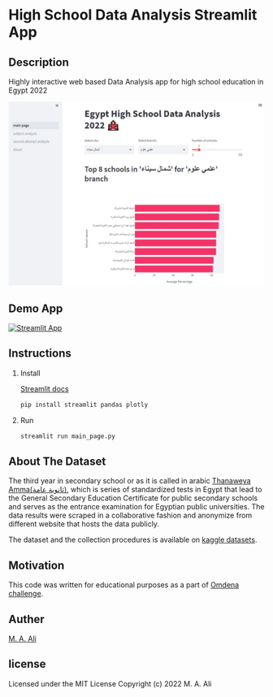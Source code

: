 # High School Data Analysis Streamlit App

## Description

Highly interactive web based Data Analysis app for high school education in Egypt 2022

![screenshot](other/preview_image.jpg)

## Demo App

[![Streamlit App](https://static.streamlit.io/badges/streamlit_badge_black_white.svg)](https://mightystud-high-school-data-analysis-streamlit-main-page-wqneeb.streamlit.app/)

## Instructions

1. Install

    [Streamlit docs](https://docs.streamlit.io/library/get-started/installation)

    ```bash
    pip install streamlit pandas plotly
    ```

2. Run

    ```bash
    streamlit run main_page.py
    ```

## About The Dataset

The third year in secondary school or as it is called in arabic [Thanaweya Amma(ثانوية عامة)](https://en.wikipedia.org/wiki/Thanaweya_Amma), which is series of standardized tests in Egypt that lead to the General Secondary Education Certificate for public secondary schools and serves as the entrance examination for Egyptian public universities. The data results were scraped in a collaborative fashion and anonymize from different website that hosts the data publicly.

The dataset and the collection procedures is available on [kaggle datasets](https://www.kaggle.com/datasets/mohamedahmedx2/high-school-public-results-2022-eg).

## Motivation

This code was written for educational purposes as a part of [Omdena challenge](https://omdena.com/chapter-challenges/high-school-thanaweya-amma-data-analysis/).

## Auther

[M. A. Ali](https://www.linkedin.com/in/mohamedahmedx2/)

## license

Licensed under the MIT License Copyright (c) 2022 M. A. Ali
